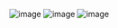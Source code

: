 ![image](https://github.com/user-attachments/assets/eec75b30-e7d1-487a-847f-e068ff38e5fc)
![image](https://github.com/user-attachments/assets/76b80c52-2c53-4b72-b9a2-e1ab9154f7b4)
![image](https://github.com/user-attachments/assets/563518d7-abc0-4a28-a776-2a77864a7630)






